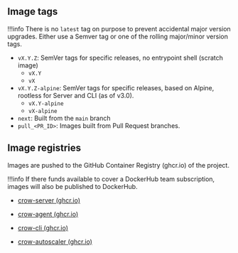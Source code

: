 ## Image tags

!!!info
    There is no `latest` tag on purpose to prevent accidental major version upgrades.
    Either use a Semver tag or one of the rolling major/minor version tags.

- `vX.Y.Z`: SemVer tags for specific releases, no entrypoint shell (scratch image)
  - `vX.Y`
  - `vX`
- `vX.Y.Z-alpine`: SemVer tags for specific releases, based on Alpine, rootless for Server and CLI (as of v3.0).
  - `vX.Y-alpine`
  - `vX-alpine`
- `next`: Built from the `main` branch
- `pull_<PR_ID>`: Images built from Pull Request branches.

## Image registries

Images are pushed to the GitHub Container Registry (ghcr.io) of the project.

!!!info
    If there funds available to cover a DockerHub team subscription, images will also be published to DockerHub.

- [crow-server (ghcr.io)](https://hub.docker.com/repository/docker/crowci/crow-server)

- [crow-agent (ghcr.io)](https://hub.docker.com/repository/docker/crowci/crow-agent)

- [crow-cli (ghcr.io)](https://hub.docker.com/repository/docker/crowci/crow-cli)

- [crow-autoscaler (ghcr.io)](https://hub.docker.com/repository/docker/crowci/autoscaler)
